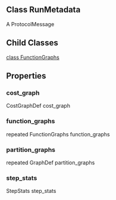 ## Class RunMetadata

A ProtocolMessage
## Child Classes
[class FunctionGraphs](https://www.tensorflow.org/api_docs/python/tf/compat/v1/RunMetadata/FunctionGraphs)

## Properties
### cost_graph

CostGraphDef cost_graph
### function_graphs

repeated FunctionGraphs function_graphs
### partition_graphs

repeated GraphDef partition_graphs
### step_stats

StepStats step_stats

